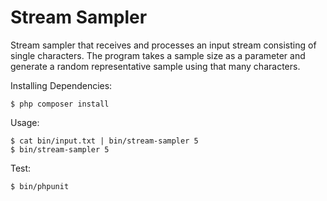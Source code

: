 # Stream Sampler
Stream sampler that receives and processes an input stream consisting of single characters. The program takes a sample size as a parameter and generate a random representative sample using that many characters.

Installing Dependencies:
```
$ php composer install
```

Usage:

```
$ cat bin/input.txt | bin/stream-sampler 5
$ bin/stream-sampler 5
```

Test:
```
$ bin/phpunit
```
